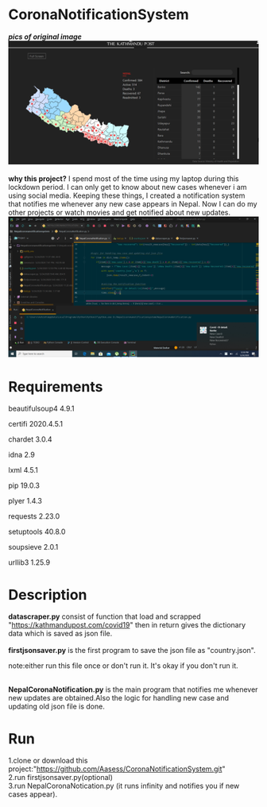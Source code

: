 # CoronaNotificationSystem
<strong>*pics of original image*</strong>
![](images/sitetoparse.png)
<br/><br/>
<strong>why this project?</strong>
I spend most of the time using my laptop during this lockdown period. I can only get to know about new cases whenever i am using social media.
Keeping these things, I created a notification system that notifies me whenever any new case appears in Nepal. Now I can do my other projects or watch movies and get notified about new updates.
![](images/demopic.png)
# Requirements
<p>beautifulsoup4	4.9.1</p>
<p>certifi	2020.4.5.1</p>
<p>chardet	3.0.4</p>	
<p>idna	2.9</p>	
<p>lxml	4.5.1</p>	
<p>pip	19.0.3</p>	
<p>plyer	1.4.3</p>	
<p>requests	2.23.0</p>
<p>setuptools	40.8.0</p>
<p>soupsieve	2.0.1</p>
<p>urllib3	1.25.9</p>

# Description 
   <strong>datascraper.py</strong> consist of function that load and scrapped "https://kathmandupost.com/covid19" then in return gives the dictionary data which is
   saved as  json file.<br/>
 <br/>
 <strong>firstjsonsaver.py</strong> is the first program to save the json file as "country.json".<br/>
 <p>note:either run this file once or don't run it. It's okay if you don't run it.</p>
 <br/>
 <strong>NepalCoronaNotification.py</strong> is the main program that notifies me whenever new updates are obtained.Also the logic for handling new case and updating old json file
 is done.
 
 # Run
 1.clone or download this project:"https://github.com/Aasess/CoronaNotificationSystem.git"
 <br/>
 2.run firstjsonsaver.py(optional)
 <br/>
 3.run NepalCoronaNotication.py (it runs infinity and notifies you if new cases appear).